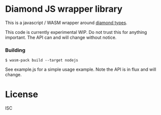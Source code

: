 # Diamond JS wrapper library

This is a javascript / WASM wrapper around [diamond types](https://github.com/josephg/diamond-types).

This code is currently experimental WIP. Do not trust this for anything important. The API can and will change without notice.

### Building

```
$ wasm-pack build --target nodejs
```

See example.js for a simple usage example. Note the API is in flux and will change.


# License

ISC